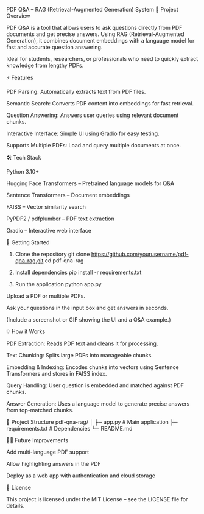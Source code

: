 PDF Q&A – RAG (Retrieval-Augmented Generation) System
📄 Project Overview

PDF Q&A is a tool that allows users to ask questions directly from PDF documents and get precise answers. Using RAG (Retrieval-Augmented Generation), it combines document embeddings with a language model for fast and accurate question answering.

Ideal for students, researchers, or professionals who need to quickly extract knowledge from lengthy PDFs.

⚡ Features

PDF Parsing: Automatically extracts text from PDF files.

Semantic Search: Converts PDF content into embeddings for fast retrieval.

Question Answering: Answers user queries using relevant document chunks.

Interactive Interface: Simple UI using Gradio for easy testing.

Supports Multiple PDFs: Load and query multiple documents at once.

🛠 Tech Stack

Python 3.10+

Hugging Face Transformers – Pretrained language models for Q&A

Sentence Transformers – Document embeddings

FAISS – Vector similarity search

PyPDF2 / pdfplumber – PDF text extraction

Gradio – Interactive web interface

🚀 Getting Started
1. Clone the repository
git clone https://github.com/yourusername/pdf-qna-rag.git
cd pdf-qna-rag

2. Install dependencies
pip install -r requirements.txt

3. Run the application
python app.py


Upload a PDF or multiple PDFs.

Ask your questions in the input box and get answers in seconds.


(Include a screenshot or GIF showing the UI and a Q&A example.)

💡 How it Works

PDF Extraction: Reads PDF text and cleans it for processing.

Text Chunking: Splits large PDFs into manageable chunks.

Embedding & Indexing: Encodes chunks into vectors using Sentence Transformers and stores in FAISS index.

Query Handling: User question is embedded and matched against PDF chunks.

Answer Generation: Uses a language model to generate precise answers from top-matched chunks.

📂 Project Structure
pdf-qna-rag/
│
├─ app.py            # Main application
├─ requirements.txt  # Dependencies
└─ README.md

👨‍💻 Future Improvements

Add multi-language PDF support

Allow highlighting answers in the PDF

Deploy as a web app with authentication and cloud storage

📄 License

This project is licensed under the MIT License – see the LICENSE file for details.
